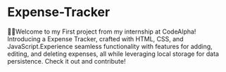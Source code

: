 # Expense-Tracker
🚀🥈Welcome to my First project from my internship at CodeAlpha! Introducing a  Expense Tracker, crafted with HTML, CSS, and JavaScript.Experience seamless functionality with features for adding, editing, and deleting expenses, all while leveraging local storage for data persistence. Check it out and contribute! 

